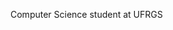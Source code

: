 Computer Science student at UFRGS

<!---
giselerotta/giselerotta is a ✨ special ✨ repository because its `README.md` (this file) appears on your GitHub profile.
You can click the Preview link to take a look at your changes.
--->
